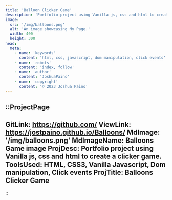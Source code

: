 ```yaml
---
title: 'Balloon Clicker Game'
description: 'Portfolio project using Vanilla js, css and html to create a clicker game.'
image:
  src: '/img/balloons.png'
  alt: 'An image showcasing My Page.'
  width: 400
  height: 300
head:
  meta:
    - name: 'keywords'
      content: 'html, css, javascript, dom manipulation, click events'
    - name: 'robots'
      content: 'index, follow'
    - name: 'author'
      content: 'JoshuaPaino'
    - name: 'copyright'
      content: '© 2023 Joshua Paino'
---
```


::ProjectPage
---
GitLink: https://github.com/
ViewLink: https://jostpaino.github.io/Balloons/
MdImage: '/img/balloons.png'
MdImageName: Balloons Game image
ProjDesc: Portfolio project using Vanilla js, css and html to create a clicker game.
ToolsUsed: HTML, CSS3, Vanilla Javascript, Dom manipulation, Click events
ProjTitle: Balloons Clicker Game
---

::
